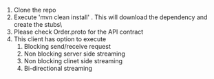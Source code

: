1) Clone the repo
2) Execute 'mvn clean install' . This will download the dependency and create the stubs\
3) Please check Order.proto for the API contract
4) This client has option to execute 
   1) Blocking send/receive request
   2) Non blocking server side streaming 
   3) Non blocking clinet side streaming
   4) Bi-directional streaming
